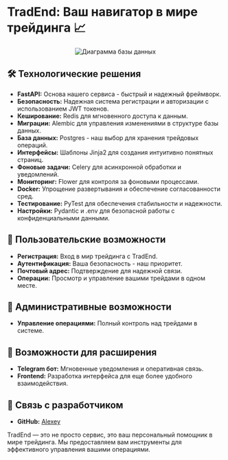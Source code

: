 # TradEnd: Ваш навигатор в мире трейдинга 📈

<div align='center'>
        <img src="https://i.ibb.co/SVmnBrv/PBFSi-Wvu-Qeg.jpg" alt="Диаграмма базы данных">
</div>

## 🛠 Технологические решения
- **FastAPI:** Основа нашего сервиса - быстрый и надежный фреймворк.
- **Безопасность:** Надежная система регистрации и авторизации с использованием JWT токенов.
- **Кеширование:** Redis для мгновенного доступа к данным.
- **Миграции:** Alembic для управления изменениями в структуре базы данных.
- **База данных:** Postgres - наш выбор для хранения трейдовых операций.
- **Интерфейсы:** Шаблоны Jinja2 для создания интуитивно понятных страниц.
- **Фоновые задачи:** Celery для асинхронной обработки и уведомлений.
- **Мониторинг:** Flower для контроля за фоновыми процессами.
- **Docker:** Упрощение развертывания и обеспечение согласованности сред.
- **Тестирование:** PyTest для обеспечения стабильности и надежности.
- **Настройки:** Pydantic и .env для безопасной работы с конфиденциальными данными.

## 🚀 Пользовательские возможности
- **Регистрация:** Вход в мир трейдинга с TradEnd.
- **Аутентификация:** Ваша безопасность - наш приоритет.
- **Почтовый адрес:** Подтверждение для надежной связи.
- **Операции:** Просмотр и управление вашими трейдами в одном месте.

## 🔐 Административные возможности
- **Управление операциями:** Полный контроль над трейдами в системе.

## 🌟 Возможности для расширения
- **Telegram бот:** Мгновенные уведомления и оперативная связь.
- **Frontend:** Разработка интерфейса для еще более удобного взаимодействия.

## 🤝 Связь с разработчиком
- **GitHub:** [Alexey](https://github.com/xOstWinDx)

TradEnd — это не просто сервис, это ваш персональный помощник в мире трейдинга. Мы предоставляем вам инструменты для эффективного управления вашими операциями.
